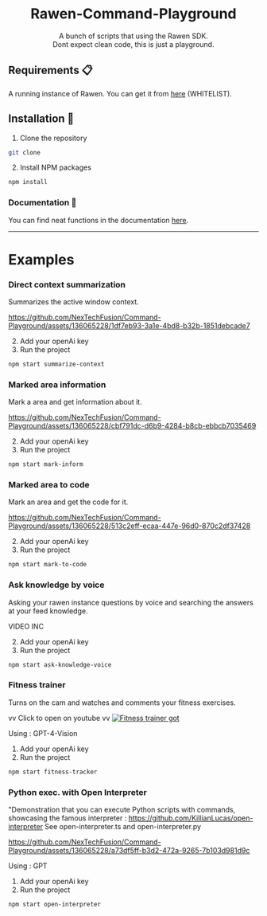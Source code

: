 <div align="center">
<h1>  Rawen-Command-Playground  </h1>
  A bunch of scripts that using the Rawen SDK. <br/>
  Dont expect clean code, this is just a playground.
</div>


## Requirements :clipboard:
A running instance of Rawen. You can get it from <a href="https://rawen.io/">here</a> (WHITELIST).

## Installation :wrench:
1. Clone the repository
```sh
git clone
```

2. Install NPM packages
```sh
npm install
```



### Documentation :book:
You can find neat functions in the documentation <a href="https://rawen.io/docs">here</a>.


-----

# Examples

###  Direct context summarization
Summarizes the active window context.

https://github.com/NexTechFusion/Command-Playground/assets/136065228/1df7eb93-3a1e-4bd8-b32b-1851debcade7


2. Add your openAi key
1. Run the project

```sh
npm start summarize-context
```

###  Marked area information
Mark a area and get information about it.


https://github.com/NexTechFusion/Command-Playground/assets/136065228/cbf791dc-d6b9-4284-b8cb-ebbcb7035469


2. Add your openAi key
1. Run the project

```sh
npm start mark-inform
```

### Marked area to code
Mark an area and get the code for it.

https://github.com/NexTechFusion/Command-Playground/assets/136065228/513c2eff-ecaa-447e-96d0-870c2df37428

2. Add your openAi key
1. Run the project

```sh
npm start mark-to-code
```


### Ask knowledge by voice
Asking your rawen instance questions by voice and searching the answers at your feed knowledge.

VIDEO INC


2. Add your openAi key
1. Run the project

```sh
npm start ask-knowledge-voice
```

### Fitness trainer
Turns on the cam and watches and comments your fitness exercises.

vv Click to open on youtube vv
[![Fitness trainer got](http://img.youtube.com/vi/qKKtsUFFxTU/0.jpg)](http://www.youtube.com/watch?v=qKKtsUFFxTU "Fitness trainer")


Using : GPT-4-Vision

1. Add your openAi key
2. Run the project


```sh
npm start fitness-tracker
```


### Python exec. with Open Interpreter
"Demonstration that you can execute Python scripts with commands, showcasing the famous interpreter : https://github.com/KillianLucas/open-interpreter
See open-interpreter.ts and open-interpreter.py


https://github.com/NexTechFusion/Command-Playground/assets/136065228/a73df5ff-b3d2-472a-9265-7b103d981d9c



Using : GPT

1. Add your openAi key
2. Run the project


```sh
npm start open-interpreter
```

